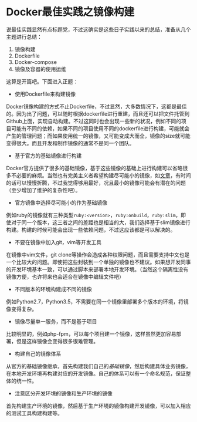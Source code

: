 # Docker最佳实践之镜像构建

说最佳实践显然有点标题党，不过这确实是这些日子实践以来的总结，准备从几个主题进行总结：

1. 镜像构建 
2. Dockerfile 
3. Docker-compose
4. 镜像及容器的使用运维


这算是开篇吧。下面进入正题：

- 使用Dockerfile来构建镜像

Docker镜像构建的方式不止Dockerfile，不过显然，大多数情况下，这都是最佳的。因为出了问题，可以随时根据dockerfile进行重建，而且还可以把文件托管到Github上面，实现自动构建。不过这同时也会出现一些新的状况，例如不同的项目可能有不同的依赖，如果不同的项目使用不同的dockerfile进行构建，可能就会产生的管理问题；而如果使用统一的镜像，又可能变成大而全，镜像的size就可能变得很大。而且开发和制作镜像的通常不是同一个团队。

- 基于官方的基础镜像进行构建 

Docker官方提供了很多的基础镜像，基于这些镜像的基础上进行构建可以省略很多不必要的麻烦。当然也有完美主义者希望构建尽可能小的镜像，如[文章](http://segmentfault.com/a/1190000000628247  )，有时间的话可以慢慢折腾，不过我觉得够用最好，况且最小的镜像可能会有潜在的问题（至少增加了维护的复杂性吧）。

- 官方镜像中选择尽可能小的作为基础镜像

例如ruby的镜像就有三种类型`ruby:<version>`，`ruby:onbuild`，`ruby:slim`，即使对于同一个版本，这三者之间的差距也是相当的大，我们选择基于slim镜像进行构建。构建的时候可能会出现一些依赖问题，不过这应该都是可以解决的。

- 不要在镜像中加入git，vim等开发工具

在镜像中vim文件，git clone等操作会造成各种权限问题，而且需要支持中文也是一个比较大的问题。即使把这些封装到一个单独的镜像也不建议。如果想开发同事的开发环境基本一致，可以通过脚本来部署本地开发环境。（当然这个隔离性没有镜像方便，也许将来也会适合在镜像中编辑文件吧）

- 不同版本的环境构建成不同的镜像

例如Python2.7，Python3.5，不需要在同一个镜像里部署多个版本的环境，将镜像变得复杂。

- 镜像尽量单一服务，而不是基于项目

比较明显的，例如php-fpm，可以每个项目建一个镜像，这样虽然更加容易部署，但是这样镜像会变得很多很难管理。

- 构建自己的镜像体系

从官方的基础镜像继承，首先构建我们自己的*基础镜像*，然后构建具体业务镜像，在本地开发环境再构建对应的开发镜像。自己的体系可以有一个命名规范，保证整体的统一性。

- 注意区分开发环境的镜像和生产环境的镜像 

首先构建生产环境的镜像，然后基于生产环境的镜像构建开发镜像，可以加入相应的测试工具构建构建等。




